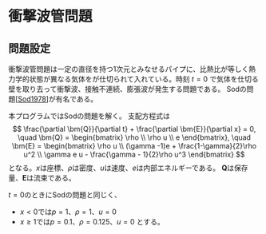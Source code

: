 # 衝撃波管問題 
## 問題設定
衝撃波管問題は一定の直径を持つ1次元とみなせるパイプに、比熱比が等しく熱力学的状態が異なる気体をが仕切られて入れている。時刻 $t=0$ で気体を仕切る壁を取り去って衝撃波、接触不連続、膨張波が発生する問題である。
Sodの問題[[Sod1978](https://doi.org/10.1016/0021-9991(78)90023-2)]が有名である。

本プログラムではSodの問題を解く。
支配方程式は
$$
\frac{\partial \bm{Q}}{\partial t} + 
\frac{\partial \bm{E}}{\partial x} = 0, \quad 
\bm{Q} = 
\begin{bmatrix}
\rho \\ 
\rho u \\
e
\end{bmatrix}, \quad 
\bm{E} = 
\begin{bmatrix}
\rho u \\ 
(\gamma -1)e + \frac{1-\gamma}{2}\rho u^2 \\
\gamma e u - \frac{\gamma - 1}{2}\rho u^3
\end{bmatrix}  
$$
となる。$x$は座標、$\rho$は密度、$u$は速度、$e$は内部エネルギーである。
$\bm{Q}$は保存量、$\bm{E}$は流束である。

$t=0$のときにSodの問題と同じく、
- $x< 0$では$p=1$、$\rho=1$、$u=0$
- $x \geq 1$では$p=0.1$、$\rho=0.125$、$u=0$
とする。
